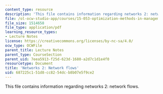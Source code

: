 ```yaml
---
content_type: resource
description: 'This file contains information regarding networks 2: network flows.'
file: /ol-ocw-studio-app/courses/15-053-optimization-methods-in-management-science-spring-2013/687225c151d8cc8254dcb8b07e5f9ce2_MIT15_053S13_lec16.pdf
file_size: 1514658
file_type: application/pdf
learning_resource_types:
- Lecture Notes
license: https://creativecommons.org/licenses/by-nc-sa/4.0/
ocw_type: OCWFile
parent_title: Lecture Notes
parent_type: CourseSection
parent_uid: 7eea5913-f25d-623d-1680-a2d7c1d1e4f0
resourcetype: Document
title: 'Networks 2: Network flows'
uid: 687225c1-51d8-cc82-54dc-b8b07e5f9ce2
---
```

This file contains information regarding networks 2: network flows.